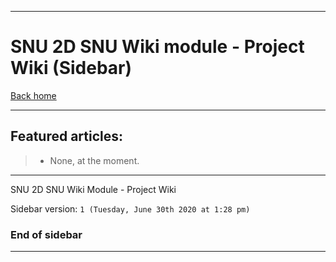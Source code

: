 
***

# SNU 2D SNU Wiki module - Project Wiki (Sidebar)

[Back home](https://github.com/seanpm2001/SNU_2D_SNUWiki/wiki/)

***

## Featured articles:

> * None, at the moment.

***

SNU 2D SNU Wiki Module - Project Wiki

Sidebar version: `1 (Tuesday, June 30th 2020 at 1:28 pm)`

### End of sidebar

***
